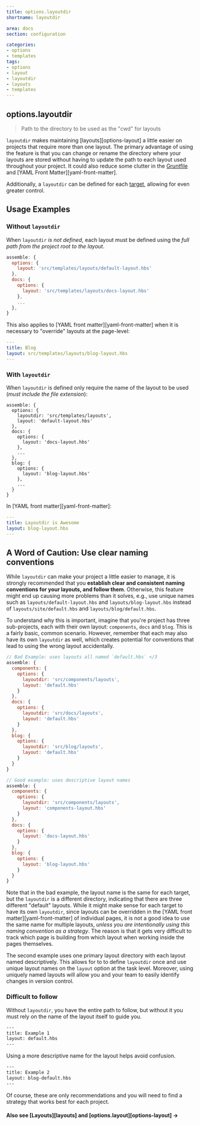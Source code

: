 ```yaml
---
title: options.layoutdir
shortname: layoutdir

area: docs
section: configuration

categories:
- options
- templates
tags:
- options
- layout
- layoutdir
- layouts
- templates
---
```


## options.layoutdir

> Path to the directory to be used as the "cwd" for layouts

`layoutdir` makes maintaining [layouts][options-layout] a little easier on projects that require more than one layout. The primary advantage of using the feature is that you can change or rename the directory where your layouts are stored without having to update the path to each layout used throughout your project. It could also reduce some clutter in the [Gruntfile](http://gruntjs.com) and [YAML Front Matter][yaml-front-matter].

Additionally, a `layoutdir` can be defined for each [target](http://gruntjs.com/configuring-tasks), allowing for even greater control.

## Usage Examples

### Without `layoutdir`
When `layoutdir` _is not defined_, each layout must be defined using the _full path from the project root to the layout_.

```js
assemble: {
  options: {
    layout: 'src/templates/layouts/default-layout.hbs'
  },
  docs: {
    options: {
      layout: 'src/templates/layouts/docs-layout.hbs'
    },
    ...
  },
}
```

This also applies to [YAML front matter][yaml-front-matter] when it is necessary to "override" layouts at the page-level:

``` yaml
---
title: Blog
layout: src/templates/layouts/blog-layout.hbs
---
```

### With `layoutdir`

When `layoutdir` is defined only require the name of the layout to be used (_must include the file extension_):

```
assemble: {
  options: {
    layoutdir: 'src/templates/layouts',
    layout: 'default-layout.hbs'
  },
  docs: {
    options: {
      layout: 'docs-layout.hbs'
    },
    ...
  },
  blog: {
    options: {
      layout: 'blog-layout.hbs'
    },
    ...
  }
}
```

In [YAML front matter][yaml-front-matter]:

``` yaml
---
title: Layoutdir is Awesome
layout: blog-layout.hbs
---
```

## A Word of Caution: Use clear naming conventions
While `layoutdir` can make your project a little easier to manage, it is strongly recommended that you **establish clear and consistent naming conventions for your layouts, and follow them**. Otherwise, this feature might end up causing more problems than it solves, e.g., use unique names such as `layouts/default-layout.hbs` and `layouts/blog-layout.hbs` instead of `layouts/site/default.hbs` and `layouts/blog/default.hbs`.

To understand why this is important, imagine that you're project has three sub-projects, each with their own layout: `components`, `docs` and `blog`. This is a fairly basic, common scenario. However, remember that each may also have its own `layoutdir` as well, which creates potential for conventions that lead to using the wrong layout accidentally.

```js
// Bad Example: uses layouts all named `default.hbs` </3
assemble: {
  components: {
    options: {
      layoutdir: 'src/components/layouts',
      layout: 'default.hbs'
    }
  },
  docs: {
    options: {
      layoutdir: 'src/docs/layouts',
      layout: 'default.hbs'
    }
  },
  blog: {
    options: {
      layoutdir: 'src/blog/layouts',
      layout: 'default.hbs'
    }
  }
}

// Good example: uses descriptive layout names
assemble: {
  components: {
    options: {
      layoutdir: 'src/components/layouts',
      layout: 'components-layout.hbs'
    }
  },
  docs: {
    options: {
      layout: 'docs-layout.hbs'
    }
  },
  blog: {
    options: {
      layout: 'blog-layout.hbs'
    }
  }
}
```

Note that in the bad example, the layout name is the same for each target, but the `layoutdir` is a different directory, indicating that there are three different "default" layouts. While it might make sense for each target to have its own `layoutdir`, since layouts can be overridden in the [YAML front matter][yaml-front-matter] of individual pages, it is not a good idea to use the same name for multiple layouts, _unless you are intentionally using this naming convention as a strategy_. The reason is that it gets very difficult to track which page is building from which layout when working inside the pages themselves.

The second example uses one primary layout directory with each layout named descriptively. This allows for to to define `layoutdir` once and use unique layout names on the `layout` option at the task level. Moreover, using uniquely named layouts will allow you and your team to easily identify changes in version control.

### Difficult to follow

Without `layoutdir`, you have the entire path to follow, but without it you must rely on the name of the layout itself to guide you.

```html
---
title: Example 1
layout: default.hbs
---
```

Using a more descriptive name for the layout helps avoid confusion.

```html
---
title: Example 2
layout: blog-default.hbs
---
```

Of course, these are only recommendations and you will need to find a strategy that works best for each project.

#### Also see [Layouts][layouts] and [options.layout][options-layout] →
